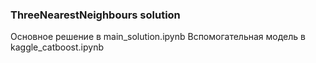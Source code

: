 ### ThreeNearestNeighbours solution

Основное решение в main_solution.ipynb
Вспомогательная модель в kaggle_catboost.ipynb